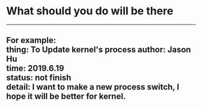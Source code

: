# What should you do will be there  
----  
For example:  
thing: To Update kernel's process
author: Jason Hu  
time: 2019.6.19  
status: not finish  
detail: I want to make a new process switch, I hope it will be better for kernel.  
----
